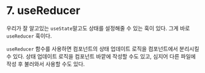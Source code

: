 # 7. useReducer

우리가 잘 알고있는 `useState`말고도 상태를 설정해줄 수 있는 훅이 있다. 그게 바로 `useReducer` 훅이다.

`useReducer` 함수를 사용하면 컴포넌트의 상태 업데이트 로직을 컴포넌트에서 분리시킬 수 있다. 상태 업데이트 로직을 컴포넌트 바깥에 작성할 수도 있고, 심지어 다른 파일에 작성 후 불러와서 사용할 수도 있다.

## 